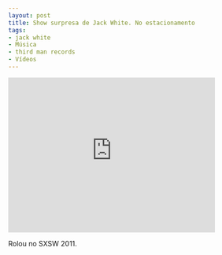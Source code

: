 ```yaml
---
layout: post
title: Show surpresa de Jack White. No estacionamento
tags:
- jack white
- Música
- third man records
- Vídeos
---
```


<iframe width="420" height="315" src="http://www.youtube.com/watch?v=Mx7yky2C9Gk" frameborder="0" allowfullscreen></iframe>

Rolou no SXSW 2011.
